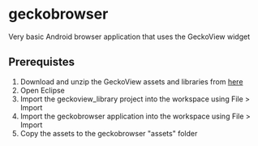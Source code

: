 geckobrowser
============

Very basic Android browser application that uses the GeckoView widget

Prerequistes
------------

1. Download and unzip the GeckoView assets and libraries from [here](http://people.mozilla.org/~mfinkle/geckoview/)
2. Open Eclipse
3. Import the geckoview_library project into the workspace using File > Import
4. Import the geckobrowser application into the workspace using File > Import
5. Copy the assets to the geckobrowser "assets" folder